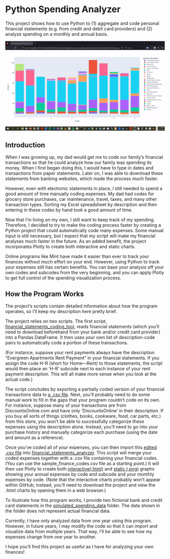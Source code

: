 # Python Spending Analyzer
This project shows how to use Python to (1) aggregate and code personal financial statements (e.g. from credit and debit card providers) and (2) analyze spending on a monthly and annual basis. 

![](https://raw.githubusercontent.com/kburchfiel/python_spending_analyzer/master/project_media/interactive_graph_example.gif)

## Introduction
When I was growing up, my dad would get me to code our family’s financial transactions so that he could analyze how our family was spending its money. When I first began doing this, I would have to type in dates and transactions from paper statements. Later on, I was able to download these statements from banking websites, which made the process much faster. 

However, even with electronic statements in place, I still needed to spend a good amount of time manually coding expenses. My dad had codes for grocery store purchases, car maintenance, travel, taxes, and many other transaction types. Sorting my Excel spreadsheet by description and then entering in these codes by hand took a good amount of time.

Now that I’m living on my own, I still want to keep track of my spending. Therefore, I decided to try to make the coding process faster by creating a Python project that could automatically code many expenses. Some manual input is still necessary, but I expect that my script will make my financial analyses much faster in the future. As an added benefit, the project incorporates Plotly to create both interactive and static charts.

Online programs like Mint have made it easier than ever to track your finances without much effort on your end. However, using Python to track your expenses still has certain benefits. You can base your analysis off your own codes and subcodes from the very beginning, and you can apply Plotly to get full control of the spending visualization process.

## How the Program Works
The project’s scripts contain detailed information about how the program operates, so I’ll keep my description here pretty brief. 

The project relies on two scripts. The first script, [financial_statements_coding_tool](https://github.com/kburchfiel/python_spending_analyzer/blob/master/financial_statements_coding_tool_public.ipynb), reads financial statements (which you’ll need to download beforehand from your bank and/or credit card provider) into a Pandas DataFrame. It then uses your own list of description-code pairs to automatically code a portion of these transactions. 

(For instance, suppose your rent payments always have the description “Evergreen Apartments Rent Payment” in your financial statements. If you assign the code H-R (short for Home—Rent) to those statements, the script would then place an ‘H-R’ subcode next to each instance of your rent payment description. This will all make more sense when you look at the actual code.)

The script concludes by exporting a partially coded version of your financial transactions data to [a .csv file](https://github.com/kburchfiel/python_spending_analyzer/blob/master/coded_transactions/2022_finances_updated_in_python.csv). Next, you’ll probably need to do some manual work to fill in the gaps that your program couldn’t code on its own. For instance, suppose many of your transactions are from DiscountsOnline.com and have only ‘DiscountsOnline’ in their description. If you buy all sorts of things (clothes, books, cookware, food, car parts, etc.) from this store, you won’t be able to successfully categorize these expenses using the description alone. Instead, you’ll need to go into your purchase history and manually categorize each purchase (using the date and amount as a reference). 

Once you’ve coded all of your expenses, you can then import this [edited .csv file](https://github.com/kburchfiel/python_spending_analyzer/blob/master/coded_transactions/2022_finances_updated_in_python_edited.csv) into [financial_statements_analyzer](https://github.com/kburchfiel/python_spending_analyzer/blob/master/financial_statements_analyzer_v3_public.ipynb). This script will merge your coded expenses together with a .csv file containing your financial codes. (You can use the sample_finance_codes.csv file as a starting point.) It will then use Plotly to create both [interactive(.html)](https://github.com/kburchfiel/python_spending_analyzer/tree/master/interactive_charts) and [static (.png)](https://github.com/kburchfiel/python_spending_analyzer/tree/master/static_charts) graphs showing your annual expenses by code and subcode and your monthly expenses by code. (Note that the interactive charts probably won’t appear within GitHub; instead, you’ll need to download the project and view the .html charts by opening them in a web browser.) 

To illustrate how this program works, I provide two fictional bank and credit card statements in the [simulated_spending_data](https://github.com/kburchfiel/python_spending_analyzer/tree/master/simulated_spending_data) folder. The data shown in the folder does not represent actual financial data. 

Currently, I have only analyzed data from one year using this program. However, in future years, I may modify the code so that it can import and visualize data from multiple years. That way, I’ll be able to see how my expenses change from one year to another.

I hope you’ll find this project as useful as I have for analyzing your own finances!
